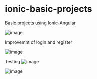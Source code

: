 # ionic-basic-projects

Basic projects using Ionic-Angular

![image](https://user-images.githubusercontent.com/57594425/182841718-45bf2072-0b86-4f30-8a60-f77ed80452a0.png)


Improvemnt of login and register

![image](https://user-images.githubusercontent.com/57594425/182840010-82b8898e-91bc-47e2-9622-b7047ba0c9cf.png)

Testing
![image](https://user-images.githubusercontent.com/57594425/182842146-64fd485d-3e0a-437f-aa22-fb80d5aaf032.png)

![image](https://user-images.githubusercontent.com/57594425/182840699-92f03a7e-578f-4c53-a0a0-3895db281b89.png)
